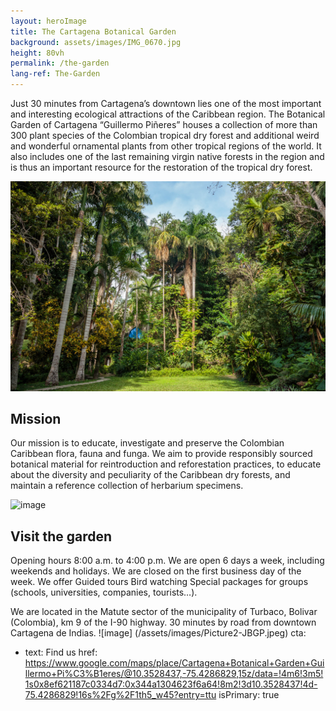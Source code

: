 ```yaml
---
layout: heroImage
title: The Cartagena Botanical Garden
background: assets/images/IMG_0670.jpg
height: 80vh
permalink: /the-garden
lang-ref: The-Garden
---
```


Just 30 minutes from Cartagena’s downtown lies one of the most important and interesting ecological attractions of the Caribbean region. The Botanical Garden of Cartagena “Guillermo Piñeres” houses a collection of more than 300 plant species of the Colombian tropical dry forest and additional weird and wonderful ornamental plants from other tropical regions of the world. It also includes one of the last remaining virgin native forests in the region and is thus an important resource for the restoration of the tropical dry forest.

![image](assets/images/JBGP_01.jpg)

## Mission 

Our mission is to educate, investigate and preserve the Colombian Caribbean flora, fauna and funga. We aim to provide responsibly sourced botanical material for reintroduction and reforestation practices, to educate about the diversity and peculiarity of the Caribbean dry forests, and maintain a reference collection of herbarium specimens.

![image](assets/images/Picture3-JBGP.jpeg)

## Visit the garden

Opening hours 8:00 a.m. to 4:00 p.m. We are open 6 days a week, including weekends and holidays. We are closed on the first business day of the week. We offer Guided tours Bird watching Special packages for groups (schools, universities, companies, tourists…).

We are located in the Matute sector of the municipality of Turbaco, Bolivar (Colombia), km 9 of the I-90 highway. 30 minutes by road from downtown Cartagena de Indias.
![image] (/assets/images/Picture2-JBGP.jpeg)
cta:
  - text: Find us
    href: https://www.google.com/maps/place/Cartagena+Botanical+Garden+Guillermo+Pi%C3%B1eres/@10.3528437,-75.4286829,15z/data=!4m6!3m5!1s0x8ef621187c0334d7:0x344a1304623f6a64!8m2!3d10.3528437!4d-75.4286829!16s%2Fg%2F1th5_w45?entry=ttu 
    isPrimary: true